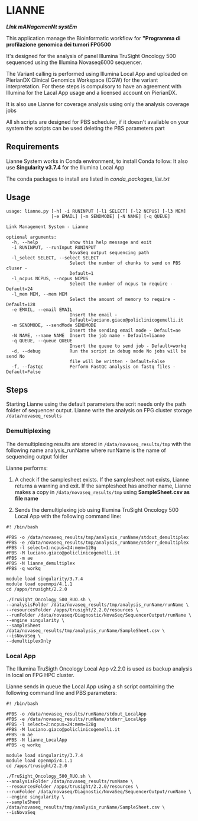 # LIANNE

***LInk mANagemenNt systEm*** 

This application manage the Bioinformatic workflow for **"Programma di profilazione genomica dei tumori FPG500**

It's designed for the analysis of panel Illumina TruSight Oncology 500 sequenced using the Illumina Novaseq6000 sequencer.

The Variant calling is performed using Illumina Local App and uploaded on PierianDX Clinical Genomics Workspace (CGW) for the variant interpretation.
For these steps is compulsory to have an agreement with Illumina for the Lacal App usage and a licensed account on PierianDX.

It is also use Lianne for coverage analysis using only the analysis coverage jobs 

All sh scripts are designed for PBS scheduler, if it doesn't available on your system the scripts can be used deleting the PBS parameters part

## Requirements

Lianne System works in Conda environment, to install Conda follow: 
It also use **Singularity v3.7.4** for the Illumina Local App

The conda packages to install are listed in *conda_packages_list.txt*


## Usage


```
usage: lianne.py [-h] -i RUNINPUT [-l1 SELECT] [-l2 NCPUS] [-l3 MEM]
                 [-e EMAIL] [-m SENDMODE] [-N NAME] [-q QUEUE]

Link Management System - Lianne

optional arguments:
  -h, --help            show this help message and exit
  -i RUNINPUT, --runInput RUNINPUT
                        NovaSeq output sequencing path
  -l_select SELECT, --select SELECT
                        Select the number of chunks to send on PBS cluser -
                        Default=1
  -l_ncpus NCPUS, --ncpus NCPUS
                        Select the number of ncpus to require - Default=24
  -l_mem MEM, --mem MEM
                        Select the amount of memory to require - Default=128
  -e EMAIL, --email EMAIL
                        Insert the email -
                        Default=luciano.giaco@policlinicogemelli.it
  -m SENDMODE, --sendMode SENDMODE
                        Insert the sending email mode - Default=ae
  -N NAME, --name NAME  Insert the job name - Default=lianne
  -q QUEUE, --queue QUEUE
                        Insert the queue to send job - Default=workq
  -d, --debug           Run the script in debug mode No jobs will be send No
                        file will be written - Default=False
  -f, --fastqc          Perform FastQC analysis on fastq files - Default=False
```

## Steps

Starting Lianne using the default parameters the scrit needs only the path folder of sequencer output.
Lianne write the analysis on FPG cluster storage `/data/novaseq_results`

### Demultiplexing

The demultiplexing results are stored in `/data/novaseq_results/tmp` with the following name analysis_runName where runName is the name of sequencing output folder

Lianne performs:

1. A check if the samplesheet exists. If the samplesheet not exists, Lianne returns a warning and exit. If the samplesheet has another name, Lianne makes a copy in `/data/novaseq_results/tmp` using **SampleSheet.csv as file name**

2. Sends the demultiplexing job using Illumina TruSight Oncology 500 Local App with the following command line:

```
#! /bin/bash 

#PBS -o /data/novaseq_results/tmp/analysis_runName/stdout_demultiplex
#PBS -e /data/novaseq_results/tmp/analysis_runName/stderr_demultiplex
#PBS -l select=1:ncpus=24:mem=128g
#PBS -M luciano.giaco@policlinicogemelli.it
#PBS -m ae
#PBS -N lianne_demultiplex
#PBS -q workq

module load singularity/3.7.4
module load openmpi/4.1.1
cd /apps/trusight/2.2.0

./TruSight_Oncology_500_RUO.sh \
--analysisFolder /data/novaseq_results/tmp/analysis_runName/runName \
--resourcesFolder /apps/trusight/2.2.0/resources \
--runFolder /data/novaseq/Diagnostic/NovaSeq/SequencerOutput/runName \
--engine singularity \
--sampleSheet /data/novaseq_results/tmp/analysis_runName/SampleSheet.csv \
--isNovaSeq \
--demultiplexOnly
```


### Local App

The Illumina TruSigth Oncology Local App v2.2.0 is used as backup analysis in local on FPG HPC cluster.

Lianne sends in queue the Local App using a sh script containing the following command line and PBS parameters:

```
#! /bin/bash 

#PBS -o /data/novaseq_results/runName/stdout_LocalApp
#PBS -e /data/novaseq_results/runName/stderr_LocalApp
#PBS -l select=2:ncpus=24:mem=128g
#PBS -M luciano.giaco@policlinicogemelli.it
#PBS -m ae
#PBS -N lianne_LocalApp
#PBS -q workq

module load singularity/3.7.4
module load openmpi/4.1.1
cd /apps/trusight/2.2.0

./TruSight_Oncology_500_RUO.sh \
--analysisFolder /data/novaseq_results/runName \
--resourcesFolder /apps/trusight/2.2.0/resources \
--runFolder /data/novaseq/Diagnostic/NovaSeq/SequencerOutput/runName \
--engine singularity \
--sampleSheet /data/novaseq_results/tmp/analysis_runName/SampleSheet.csv \
--isNovaSeq
```




